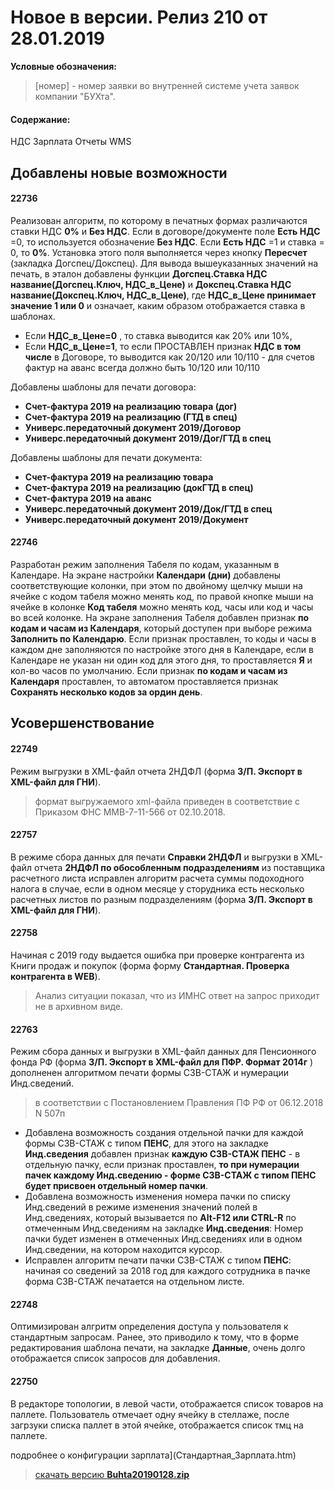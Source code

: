 ﻿
# Новое в версии. Релиз 210 от 28.01.2019

**Условные обозначения:**
 >[номер] - номер заявки во внутренней системе учета заявок компании "БУХта".


#### Содержание:

НДС
Зарплата
Отчеты
WMS

## Добавлены новые возможности

#### 22736
Реализован алгоритм, по которому в печатных формах различаются ставки НДС __0%__ и __Без НДС__.
Если в договоре/документе поле __Есть НДС__ =0, то используется обозначение  __Без НДС__. Если  __Есть НДС__ =1 и ставка = 0,  то  __0%__.
Установка этого поля выполняется через кнопку __Пересчет__ (закладка Догспец/Докспец).
Для вывода вышеуказанных значений на печать, в эталон добавлены функции  __Догспец.Ставка НДС название(Догспец.Ключ, НДС_в_Цене)__ и __Докспец.Ставка НДС название(Докспец.Ключ, НДС_в_Цене)__,
где __НДС_в_Цене принимает значение 1 или 0__ и означает, каким образом отображается ставка в шаблонах.

- Если __НДС_в_Цене=0__ , то ставка выводится как 20% или 10%,
- Если __НДС_в_Цене=1__, то если ПРОСТАВЛЕН признак __НДС в том числе__ в Договоре, то выводится как 20/120 или 10/110 - для счетов фактур на аванс всегда должно быть 10/120 или 10/110


>
Добавлены шаблоны для печати договора:
- __Счет-фактура 2019 на реализацию товара (дог)__
- __Счет-фактура 2019 на реализацию (ГТД в спец)__
- __Универс.передаточный документ 2019/Договор__
- __Универс.передаточный документ 2019/Дог/ГТД в спец__
>
Добавлены шаблоны для печати документа:
- __Счет-фактура 2019 на реализацию товара__
- __Счет-фактура 2019 на реализацию (докГТД в спец)__
- __Счет-фактура 2019 на аванс__
- __Универс.передаточный документ 2019/Док/ГТД в спец__
- __Универс.передаточный документ 2019/Документ__


#### 22746
Разработан режим заполнения Табеля по кодам, указанным в Календаре.
На экране настройки __Календари (дни)__ добавлены соответствующие колонки, при этом по двойному щелчку мыши на ячейке с кодом табеля можно менять код,
по правой кнопке мыши на ячейке в колонке __Код табеля__ можно менять код, часы или код и часы во всей колонке.
На экране заполнения Табеля добавлен признак __по кодам и часам из Календаря__, который доступен при выборе режима __Заполнить по Календарю__.
Если признак проставлен, то коды и часы в каждом дне заполняются по настройке этого дня в Календаре, если в Календаре не указан ни один код для этого дня,
то проставляется __Я__ и кол-во часов по умолчанию.
Если признак __по кодам и часам из Календаря__ проставлен, то автоматом проставляется признак __Сохранять несколько кодов за ордин день__.

## Усовершенствование

#### 22749
Режим выгрузки в XML-файл отчета 2НДФЛ (форма __З/П. Экспорт в XML-файл для ГНИ__).
>формат выгружаемого xml-файла приведен в соответствие с Приказом ФНС ММВ-7-11-566 от 02.10.2018.


#### 22757
В режиме сбора данных для печати __Справки 2НДФЛ__ и выгрузки в XML-файл отчета __2НДФЛ по обособленным подразделениям__ из поставщика расчетного листа
исправлен алгоритм расчета суммы подоходного налога в случае, если в одном месяце у сторудника есть несколько расчетных листов по разным подразделениям
(форма __З/П. Экспорт в XML-файл для ГНИ__).

#### 22758
Начиная с 2019 году выдается ошибка при проверке контрагента из Книги продаж и покупок (форма форму __Стандартная. Проверка контрагента в WEB__).
>Анализ ситуации показал, что из ИМНС ответ на запрос приходит не в архивном виде.

#### 22763
Режим сбора данных и выгрузки в XML-файл данных для Пенсионного фонда РФ  (форма __З/П. Экспорт в XML-файл для ПФР. Формат 2014г__ ) дополненен алгоритмом печати формы СЗВ-СТАЖ и нумерации Инд.сведений.
>в соответствии с Постановлением Правления ПФ РФ от 06.12.2018 N 507п

- Добавлена возможность создания отдельной пачки для каждой формы СЗВ-СТАЖ с типом __ПЕНС__, для этого на закладке __Инд.сведения__ добавлен признак __каждую СЗВ-СТАЖ ПЕНС__ - в отдельную пачку, если признак проставлен, __то при нумерации пачек каждому Инд.сведению - форме СЗВ-СТАЖ с типом ПЕНС будет присвоен отдельный номер пачки__.
- Добавлена возможность изменения номера пачки по списку Инд.сведений в режиме изменения значений полей в Инд.сведениях, который вызывается по __Alt-F12 или CTRL-R__ по отмеченным Инд.сведениям на закладке __Инд.сведения__: Номер пачки будет изменен в отмеченных Инд.сведениях или в одном Инд.сведении, на котором находится курсор.
- Исправлен алгоритм печати пачки СЗВ-СТАЖ с типом __ПЕНС__: начиная со сведений за 2018 год для каждого сотрудника в пачке форма СЗВ-СТАЖ печатается на отдельном листе.

#### 22748
Оптимизирован алгритм определения доступа у пользователя к стандартным запросам. Ранее, это приводило к тому, что
в форме редактирования шаблона печати, на закладке __Данные__, очень долго отображается список запросов для добавления.

#### 22750
В редакторе топологии, в левой части, отображается список товаров на паллете.
Пользователь отмечает одну ячейку в стеллаже, после загрзуки списка паллет в этой ячейке, отображается список тмц на паллете.


подробнее о конфигурации зарплата](Стандартная_Зарплата.htm)

> [скачать версию **Buhta20190128.zip**](Buhta20190128.zip)

